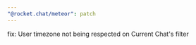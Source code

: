 ```yaml
---
"@rocket.chat/meteor": patch
---
```


fix: User timezone not being respected on Current Chat's filter
